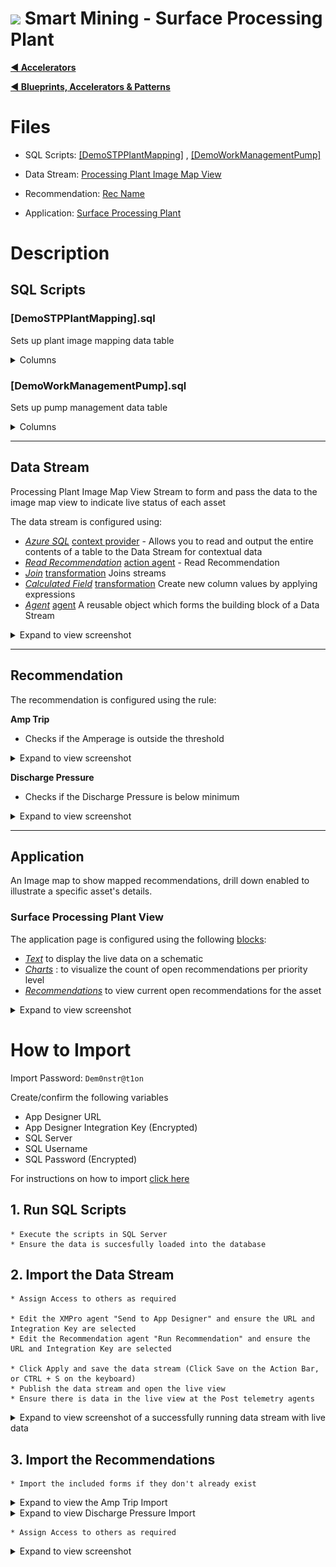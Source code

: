 # <img alternative="XMPro Logo X" width="30px" src="https://xmks.s3.amazonaws.com/2020/X-Blue.png#gh-light-mode-only"> Smart Mining - Surface Processing Plant 

[**◄ Accelerators**](https://github.com/XMPro/Blueprints-Accelerators-Patterns/tree/master/Accelerators)

[**◄ Blueprints, Accelerators & Patterns**](https://github.com/XMPro/Blueprints-Accelerators-Patterns)

# Files

* SQL Scripts: <a href="https://github.com/XMPro/Blueprints-Accelerators-Patterns/blob/master/Accelerators/Smart%20Mining%20-%20Surface%20Processing%20Plant/DemoSTPPIantMapping.sql" target="_blank">[DemoSTPPIantMapping]</a> , 
<a href="https://github.com/XMPro/Blueprints-Accelerators-Patterns/blob/master/Accelerators/Smart%20Mining%20-%20Surface%20Processing%20Plant/DemoWorkManagementPump.sql" target="_blank">[DemoWorkManagementPump]</a>

* Data Stream: <a href="https://github.com/XMPro/Blueprints-Accelerators-Patterns/blob/master/Accelerators/Smart%20Mining%20-%20Surface%20Processing%20Plant/Data%20Stream/Simulate%20Heat%20Exchanger%20Telemetry.xuc" target="_blank">Processing Plant Image Map View</a>
* Recommendation: <a href="https://github.com/XMPro/Blueprints-Accelerators-Patterns/blob/master/Accelerators/Smart%20Mining%20-%20Surface%20Processing%20Plant/Recommendation/Heat%20Exchanger%20Fouling.xr" target="_blank">Rec Name</a>
* Application: <a href="https://github.com/XMPro/Blueprints-Accelerators-Patterns/blob/master/Accelerators/Smart%20Mining%20-%20Surface%20Processing%20Plant/Application/Surface%20Processing%20Plant.xapp" target="_blank">Surface Processing Plant</a>

# Description


## SQL Scripts


### [DemoSTPPIantMapping].sql

Sets up plant image mapping data table

<details>
<summary>Columns</summary>

```
[ID]
,[AssetNo]
,[Active]
,[X]
,[Y]
```
</details>

### [DemoWorkManagementPump].sql

Sets up pump management data table

<details>
<summary>Columns</summary>

```
[ID] 
,[AssetNo]
,[WRNo]
,[WONo]
,[Title]
,[WOStatus]
,[Date]
```
</details>

<!-- blank line -->
----
<!-- blank line -->


## Data Stream
Processing Plant Image Map View
Stream to form and pass the data to the image map view to indicate live status of each asset

The data stream is configured using: 

* <a href="https://xmpro.gitbook.io/azure-sql/" target="_blank"><i>Azure SQL</i></a> <a href="https://documentation.xmpro.com/concepts/agent#listeners" target="_blank">context provider</a> - Allows you to read and output the entire contents of a table to the Data Stream for contextual data
* <a href="https://xmpro.gitbook.io/read-recommendation/" target="_blank"><i>Read Recommendation</i></a> <a href="https://documentation.xmpro.com/concepts/agent#action-agents" target="_blank">action agent</a> - Read Recommendation
* <a href="https://xmpro.gitbook.io/join/" target="_blank"><i>Join</i></a> <a href="https://documentation.xmpro.com/concepts/agent#transformations" target="_blank">transformation</a> Joins streams
* <a href="https://xmpro.gitbook.io/calculated-field" target="_blank"><i>Calculated Field</i></a> <a href="https://documentation.xmpro.com/concepts/agent#transformations" target="_blank">transformation</a> Create new column values by applying expressions
* <a href="https://xmpro.gitbook.io/calculated-field" target="_blank"><i>Agent</i></a> <a href="https://documentation.xmpro.com/concepts/agent" target="_blank">agent</a> A reusable object which forms the building block of a Data Stream

<details>
  <summary markdown="span">Expand to view screenshot</summary>

![Configured Data Stream](Images/DataStream_01.png)
</details>

<!-- blank line -->
----
<!-- blank line -->


## Recommendation

The recommendation is configured using the rule: 

**Amp Trip**
+ Checks if the Amperage is outside the threshold

<details>
<summary markdown="span">Expand to view screenshot</summary>

![Recommendation_01](Images/Recommendation_01.png)
</details>

**Discharge Pressure**
+ Checks if the Discharge Pressure is below minimum

<details>
<summary markdown="span">Expand to view screenshot</summary>

![Recommendation_02](Images/Recommendation_02.png)
</details>

<!-- blank line -->
----
<!-- blank line -->

## Application
An Image map to show mapped recommendations, drill down enabled to illustrate a specific asset's details.

### Surface Processing Plant View
The application page is configured using the following <a href="https://documentation.xmpro.com/concepts/application/block" target="_blank">blocks</a>:

* <a href="https://documentation.xmpro.com/blocks-toolbox/basic/text" target="_blank"><i>Text</i></a> to display the live data on a schematic
* <a href="https://documentation.xmpro.com/blocks-toolbox/visualizations/chart"><i>Charts</i></a> :  to visualize the count of open recommendations per priority level
* <a href="https://documentation.xmpro.com/blocks-toolbox/recommendations/recommendations" target="_blank"><i>Recommendations</i></a> to view current open recommendations for the asset

<details>
	<summary markdown="span">Expand to view screenshot</summary>

![Application_01](Images/Application_01.png)
</details>

# How to Import
Import Password: `Dem0nstr@t1on`

Create/confirm the following variables
  * App Designer URL
  * App Designer Integration Key (Encrypted)
  * SQL Server
  * SQL Username
  * SQL Password (Encrypted)

For instructions on how to import <a href="https://documentation.xmpro.com/how-tos/import-export-and-clone#importing">click here</a>

## 1. Run SQL Scripts

	* Execute the scripts in SQL Server
  	* Ensure the data is succesfully loaded into the database

## 2. Import the Data Stream

    * Assign Access to others as required
	
	* Edit the XMPro agent "Send to App Designer" and ensure the URL and Integration Key are selected
	* Edit the Recommendation agent "Run Recommendation" and ensure the URL and Integration Key are selected

	* Click Apply and save the data stream (Click Save on the Action Bar, or CTRL + S on the keyboard)
	* Publish the data stream and open the live view
	* Ensure there is data in the live view at the Post telemetry agents

<details>
  <summary markdown="span">Expand to view screenshot of a successfully running data stream with live data</summary>

![Running Data Stream](Images/DataStream_Running.png) 
</details>

## 3. Import the Recommendations

    * Import the included forms if they don't already exist

<details>
  <summary markdown="span">Expand to view the Amp Trip Import</summary>

![RecommendationImport_01](Images/AmpTripImport.png) 

</details>


<details>
  <summary markdown="span">Expand to view Discharge Pressure Import</summary>

![RecommendationImport_02](Images/DischargePressureImport.png) 

</details>

    * Assign Access to others as required

<details>
  <summary markdown="span">Expand to view screenshot</summary>

![Recommendation Access](Images/Recommendation_Access.png) 

</details>